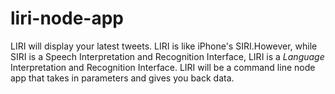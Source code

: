# liri-node-app
LIRI will display your latest tweets. LIRI is like iPhone's SIRI.However, while SIRI is a Speech Interpretation and Recognition Interface, LIRI is a _Language_ Interpretation and Recognition Interface. LIRI will be a command line node app that takes in parameters and gives you back data.
